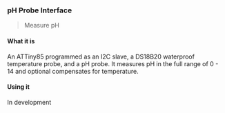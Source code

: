 ### pH Probe Interface

> Measure pH

#### What it is
An ATTiny85 programmed as an I2C slave, a DS18B20 waterproof temperature probe, and a pH probe. It measures pH in the full range of 0 - 14 and optional compensates for temperature.

#### Using it
In development
